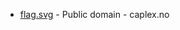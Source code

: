 * [flag.svg](https://commons.wikimedia.org/wiki/File:Våler_Hedmark_komm.svg) - Public domain - caplex.no
